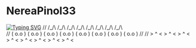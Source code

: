 # NereaPinol33

[![Typing SVG](https://readme-typing-svg.demolab.com/?lines=Hola+soc+Nerea+!!;Benvinguts+al+meu+github)](https://git.io/typing-svg)
//  /\_/\    /\_/\    /\_/\    /\_/\   /\_/\    /\_/\    /\_/\    /\_/\  
// ( o.o )  ( o.o )  ( o.o )  ( o.o ) ( o.o )  ( o.o )  ( o.o )  ( o.o ) 
//
//  > ^ <    > ^ <    > ^ <    > ^ <   > ^ <    > ^ <    > ^ <    > ^ <
